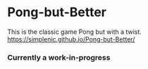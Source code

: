 # Pong-but-Better
This is the classic game Pong but with a twist. <br>
https://simplenic.github.io/Pong-but-Better/
### Currently a work-in-progress
